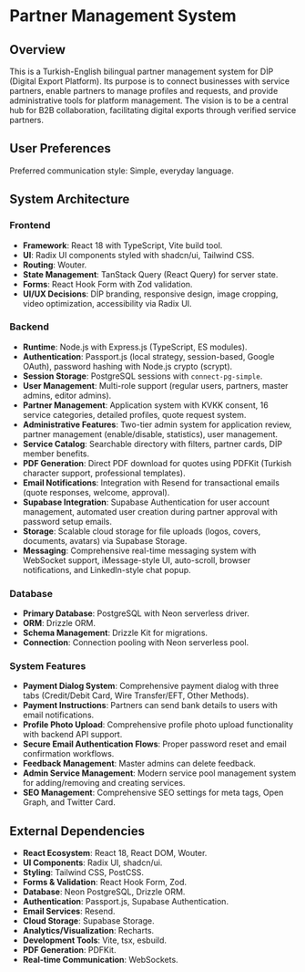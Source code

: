 # Partner Management System

## Overview
This is a Turkish-English bilingual partner management system for DİP (Digital Export Platform). Its purpose is to connect businesses with service partners, enable partners to manage profiles and requests, and provide administrative tools for platform management. The vision is to be a central hub for B2B collaboration, facilitating digital exports through verified service partners.

## User Preferences
Preferred communication style: Simple, everyday language.

## System Architecture

### Frontend
- **Framework**: React 18 with TypeScript, Vite build tool.
- **UI**: Radix UI components styled with shadcn/ui, Tailwind CSS.
- **Routing**: Wouter.
- **State Management**: TanStack Query (React Query) for server state.
- **Forms**: React Hook Form with Zod validation.
- **UI/UX Decisions**: DİP branding, responsive design, image cropping, video optimization, accessibility via Radix UI.

### Backend
- **Runtime**: Node.js with Express.js (TypeScript, ES modules).
- **Authentication**: Passport.js (local strategy, session-based, Google OAuth), password hashing with Node.js crypto (scrypt).
- **Session Storage**: PostgreSQL sessions with `connect-pg-simple`.
- **User Management**: Multi-role support (regular users, partners, master admins, editor admins).
- **Partner Management**: Application system with KVKK consent, 16 service categories, detailed profiles, quote request system.
- **Administrative Features**: Two-tier admin system for application review, partner management (enable/disable, statistics), user management.
- **Service Catalog**: Searchable directory with filters, partner cards, DİP member benefits.
- **PDF Generation**: Direct PDF download for quotes using PDFKit (Turkish character support, professional templates).
- **Email Notifications**: Integration with Resend for transactional emails (quote responses, welcome, approval).
- **Supabase Integration**: Supabase Authentication for user account management, automated user creation during partner approval with password setup emails.
- **Storage**: Scalable cloud storage for file uploads (logos, covers, documents, avatars) via Supabase Storage.
- **Messaging**: Comprehensive real-time messaging system with WebSocket support, iMessage-style UI, auto-scroll, browser notifications, and LinkedIn-style chat popup.

### Database
- **Primary Database**: PostgreSQL with Neon serverless driver.
- **ORM**: Drizzle ORM.
- **Schema Management**: Drizzle Kit for migrations.
- **Connection**: Connection pooling with Neon serverless pool.

### System Features
- **Payment Dialog System**: Comprehensive payment dialog with three tabs (Credit/Debit Card, Wire Transfer/EFT, Other Methods).
- **Payment Instructions**: Partners can send bank details to users with email notifications.
- **Profile Photo Upload**: Comprehensive profile photo upload functionality with backend API support.
- **Secure Email Authentication Flows**: Proper password reset and email confirmation workflows.
- **Feedback Management**: Master admins can delete feedback.
- **Admin Service Management**: Modern service pool management system for adding/removing and creating services.
- **SEO Management**: Comprehensive SEO settings for meta tags, Open Graph, and Twitter Card.

## External Dependencies

- **React Ecosystem**: React 18, React DOM, Wouter.
- **UI Components**: Radix UI, shadcn/ui.
- **Styling**: Tailwind CSS, PostCSS.
- **Forms & Validation**: React Hook Form, Zod.
- **Database**: Neon PostgreSQL, Drizzle ORM.
- **Authentication**: Passport.js, Supabase Authentication.
- **Email Services**: Resend.
- **Cloud Storage**: Supabase Storage.
- **Analytics/Visualization**: Recharts.
- **Development Tools**: Vite, tsx, esbuild.
- **PDF Generation**: PDFKit.
- **Real-time Communication**: WebSockets.